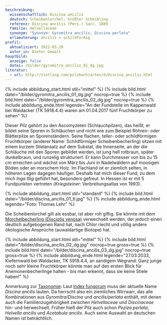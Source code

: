 ```yaml
---
beschreibung:
  wissenschaftlich: Discina ancilis
  deutsch: Scheibenlorchel, Größter Scheibling
  referenz: Discina ancilis (Pers.) Sacc. 1889
  familie: Helvellaceae
  synonym: "Synonym: Gyromitra ancilis, Discina perlata"
  erlaeuterung: ancilis = schildförmig
profil:
  aktualisiert: 2022-03-28
  autor_in: Dieter Gewalt
hauptbild:
  anzeige: false
  datei: /bilder/gyromitra_ancilis_01_dg.jpg
literatur:
  - url: http://tintling.com/pilzbuch/arten/d/Discina_ancilis.html
---
```

{% include abbildung_start.html stil="mittel" %}
{% include bild.html datei="/bilder/gyromitra_ancilis_01_dg.jpg" nocrop=true %}
{% include bild.html datei="/bilder/gyromitra_ancilis_02_dg.jpg" nocrop=true %}
{% include abbildung_ende.html legende="An der Fundstelle im Kappenwald bei Waldacker (TK 5918.4.4) waren am 01.04.2017 fünf Fruchtkörper zu sehen" %}

Dieser Pilz gehört zu den Ascomyzeten (Schlauchpilzen), das heißt, er bildet seine Sporen in Schläuchen und nicht wie zum Beispiel Röhren- oder Blätterpilze an Sporenständern. Seine flachen, teller- oder schildförmigen Fruchtkörper (anderer Name: Schildförmiger Scheibenbecherling) sitzen mit einem kurzem Stielansatz auf dem Substat, die Innenseite, an der die Schläuche mit den Sporen gebildet werden, ist jung hell rotbraun, später dunkelbraun, und runzelig strukturiert. Er kann Durchmesser von bis zu 15 cm erreichen und wächst von März bis Juni in Nadelwäldern auf moosigen Böden oder an morschem Holz. Im Flachland ist er ziemlich selten, in höheren Lagen dagegen häufiger. Deshalb hat mich dieser Fund, zu dem mich *Inga Illig* geführt hat, besonders gefreut. In Hessen ist er mit 5 Fundpunkten vertreten (*Kriegsteiner*: Verbreitungsatlas von 1993).

{% include abbildung_start.html stil="standard" %}
{% include bild.html datei="/bilder/discina_ancilis_01_tl.jpg" %}
{% include abbildung_ende.html legende="Foto: Thomas Lehr" %}

Die Scheibenlorchel gilt als essbar, ist aber roh giftig. Sie könnte mit dem [Morchelbecherling (Disciotis venosa)](/pilze/disciotis-venosa-morchelbecherling) verwechselt werden, der jedoch einen deutlich aufgebogenen Rand hat, nach Chlor riecht und völlig andere ökologische Ansprüche (auwaldartige Biotope) hat.

{% include abbildung_start.html stil="mittel" %}
{% include bild.html datei="/bilder/discina_ancilis_02_dg.jpg" nocrop=true gross=true %}
{% include bild.html datei="/bilder/discina_ancilis_03_dg.jpg" nocrop=true gross=true %}
{% include abbildung_ende.html legende="27.03.2033, Kiefernwald bei Waldacker, TK 5918.4.4, an sandigem Wegrand: Ganz junge noch sehr kleine Fruchtkörper könnte man auf den ersten Blick für Anemonenbecherlinge halten - bis man erkennt, dass sie keine Stiele haben!" %}

Anmerkung zur [Taxonomie](Taxonomie "Glossar"): 
Laut [Index fungorum](http://www.speciesfungorum.org/Names/SynSpecies.asp?RecordID=248544) muss der aktuelle Name *Discina ancilis* lauten. Da herrscht also ein ziemliches Wirrwarr, das alle Kombinationen aus *Gyromitra/Discina* und *ancilis/perlata* enthält, mit denen auch die Familienzugehörigkeit zwischen *Helvellaceae* und *Discinaceae* hin- und herwechselt. Früher hieß der Pilz auch schon *Peziza perlata*, *Helvella ancilis* und *Acetabula ancilis*. Auch seine Auswahl an deutschen Namen ist beträchtlich.